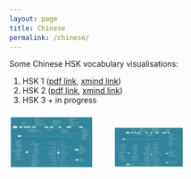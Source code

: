 ```yaml
---
layout: page
title: Chinese
permalink: /chinese/
---
```



Some Chinese HSK vocabulary visualisations:

<ol>
  <li>HSK 1 (<a href="/assets/HSK1.pdf">pdf link</a>, <a href="https://www.xmind.net/m/fcNe">xmind link</a>)</li>
  <li>HSK 2 (<a href="/assets/HSK2.pdf">pdf link</a>, <a href="https://www.xmind.net/m/5A6t">xmind link</a>)</li>
  <li>HSK 3 + in progress</li>
</ol>

<div>
<a href="/assets/HSK1.pdf"><img style="width:30%;" src="/assets/HSK1.pdf" alt="poster: HSK1 vocabulary"></a>
&emsp;&emsp;
<a href="/assets/HSK2.pdf"><img style="width:25%;" src="/assets/HSK2.pdf" alt="poster: HSK2 vocabulary"></a>
</div>

